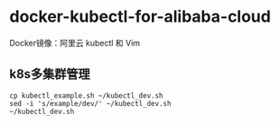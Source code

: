 # docker-kubectl-for-alibaba-cloud
Docker镜像：阿里云 kubectl 和 Vim

## k8s多集群管理

```
cp kubectl_example.sh ~/kubectl_dev.sh
sed -i 's/example/dev/' ~/kubectl_dev.sh
~/kubectl_dev.sh
```
